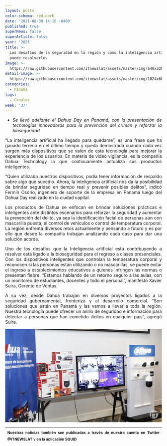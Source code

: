 ```yaml
---
layout: posts
color-schema: red-dark
date: '2021-08-30 14:16 -0400'
published: true
superNews: false
superArticle: false
year: '2021'
title: >-
  Los desafíos de la seguridad en la región y cómo la inteligencia artificial
  puede resolverlos
image: >-
  https://raw.githubusercontent.com/itnewslat/assets/master/img/540x320/Equipo-Dahua-p.jpg
detail-image: >-
  https://raw.githubusercontent.com/itnewslat/assets/master/img/1024x680/Equipo-Dahua-g.jpg
categories:
  - Panama
tags:
  - Canales
week: '37'
---
```

<ul style="text-align: justify;">
	<li><em>Se llevó adelante el Dahua Day en Panamá, con la presentación de tecnologías innovadoras para la prevención del crimen y reforzar la bioseguridad</em></li>
</ul>
<p style="text-align: justify;">“La inteligencia artificial ha llegado para quedarse”, es una frase que ha ganado terreno en el último tiempo y queda demostrada cuando cada vez surgen más dispositivos que se valen de esta tecnología para mejorar la experiencia de los usuarios. En materia de video vigilancia, es la compañía Dahua Technology la que continuamente actualiza sus productos inteligentes.</p>
<p style="text-align: justify;">“Quien utilizaba nuestros dispositivos, podía tener información de respaldo sobre algo que sucedió. Ahora, la inteligencia artificial nos da la posibilidad de brindar seguridad en tiempo real y prevenir posibles delitos”, indicó Fermín Osorio, ingeniero de soporte de la empresa en Panamá luego del Dahua Day realizado en la ciudad capital.</p>
<p style="text-align: justify;">Los productos de Dahua se enfocan en brindar soluciones prácticas e inteligentes ante distintos escenarios para reforzar la seguridad y aumentar la prevención del delito, ya sea la identificación facial de personas aún con mascarilla puesta, el control de vehículos o control de temperatura corporal. La región enfrenta diversos retos actualmente y pensando a futuro y es por ello que desde la compañía trabajan analizando cada caso para dar una solución acorde.</p>
<p style="text-align: justify;">Uno de los desafíos que la Inteligencia artificial está contribuyendo a resolver está ligado a la bioseguridad para el regreso a clases presenciales. Con los dispositivos inteligentes que controlan la temperatura corporal y reconocen si las personas están utilizando o no mascarillas, se puede evitar el ingreso a establecimientos educativos a quienes infringen las normas o presentan fiebre. “Estamos hablando de un retorno seguro a las aulas, con un monitoreo de estudiantes, docentes y todo el personal”, manifestó Xavier Suíra, Gerente de Ventas.</p>
<p style="text-align: justify;">A su vez, desde Dahua trabajan en diversos proyectos ligados a la seguridad gubernamental, fronteriza y al desarrollo comercial. “Son soluciones que están en Panamá y las vamos a llevar a toda la región. Nuestra tecnología puede ofrecer un anillo de seguridad e información para detectar a personas que han cometido ilícitos en cualquier país”, agregó Suíra.</p>

![](https://raw.githubusercontent.com/itnewslat/assets/master/img/540x320/Equipo-Dahua-p.jpg)

<table style="height: 42px;" width="569">
<tbody>
<tr>
<td style="text-align: justify;"><sub><strong>Nuestras noticias también son publicadas a través de nuestra cuenta en Twitter <a href="https://twitter.com/itnewslat?lang=es">@ITNEWSLAT</a> y en la aplicación <a href="https://squidapp.co/en/">SQUID</a></strong></sub></td>
</tr>
</tbody>
</table>
